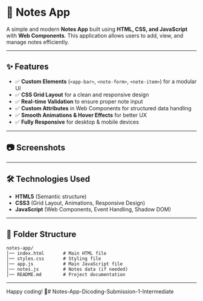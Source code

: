 # 📒 Notes App
A simple and modern **Notes App** built using **HTML, CSS, and JavaScript** with **Web Components**. This application allows users to add, view, and manage notes efficiently.

---

## ✨ Features
- ✅ **Custom Elements** (`<app-bar>`, `<note-form>`, `<note-item>`) for a modular UI
- ✅ **CSS Grid Layout** for a clean and responsive design
- ✅ **Real-time Validation** to ensure proper note input
- ✅ **Custom Attributes** in Web Components for structured data handling
- ✅ **Smooth Animations & Hover Effects** for better UX
- ✅ **Fully Responsive** for desktop & mobile devices

---

## 📷 Screenshots


---

## 🛠️ Technologies Used
- **HTML5** (Semantic structure)
- **CSS3** (Grid Layout, Animations, Responsive Design)
- **JavaScript** (Web Components, Event Handling, Shadow DOM)

---

## 📜 Folder Structure
```
notes-app/
│── index.html       # Main HTML file
│── styles.css       # Styling file
│── app.js           # Main JavaScript file
│── notes.js         # Notes data (if needed)
│── README.md        # Project documentation
```

---

Happy coding! 🚀#   N o t e s - A p p - D i c o d i n g - S u b m i s s i o n - 1 - I n t e r m e d i a t e  
 
